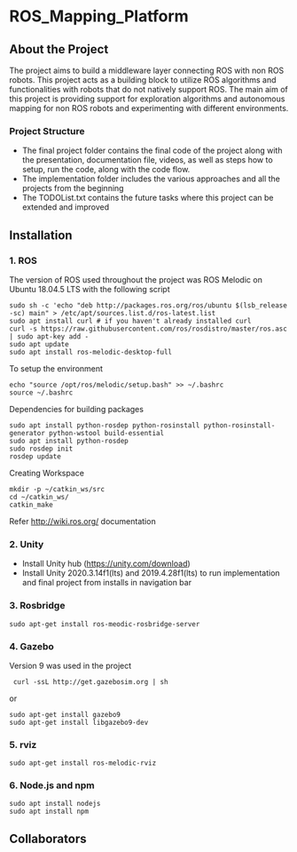# ROS_Mapping_Platform

## About the Project
The project aims to build a middleware layer connecting ROS with non ROS robots. This project acts as a building block to utilize ROS algorithms and functionalities with robots that do not natively support ROS. The main aim of this project is providing support for exploration algorithms and autonomous mapping for non ROS robots and experimenting with different environments.

### Project Structure
- The final project folder contains the final code of the project along with the presentation, documentation file, videos, as well as steps how to setup, run the code, along with the code flow.
- The implementation folder includes the various approaches and all the projects from the beginning
- The TODOList.txt contains the future tasks where this project can be extended and improved 

## Installation

### 1. ROS
The version of ROS used throughout the project was ROS Melodic on Ubuntu 18.04.5 LTS with the following script
```shell
sudo sh -c 'echo "deb http://packages.ros.org/ros/ubuntu $(lsb_release -sc) main" > /etc/apt/sources.list.d/ros-latest.list
sudo apt install curl # if you haven't already installed curl
curl -s https://raw.githubusercontent.com/ros/rosdistro/master/ros.asc | sudo apt-key add -
sudo apt update
sudo apt install ros-melodic-desktop-full
```
To setup the environment
```shell
echo "source /opt/ros/melodic/setup.bash" >> ~/.bashrc
source ~/.bashrc
```
Dependencies for building packages
```shell
sudo apt install python-rosdep python-rosinstall python-rosinstall-generator python-wstool build-essential
sudo apt install python-rosdep
sudo rosdep init
rosdep update
```
Creating Workspace
```shell
mkdir -p ~/catkin_ws/src
cd ~/catkin_ws/
catkin_make
```
Refer http://wiki.ros.org/ documentation  

### 2. Unity
- Install Unity hub (https://unity.com/download)
- Install Unity 2020.3.14f1(lts) and 2019.4.28f1(lts) to run implementation and final project from installs in navigation bar

### 3. Rosbridge
```shell
sudo apt-get install ros-meodic-rosbridge-server
```

### 4. Gazebo
Version 9 was used in the project
```shell
 curl -ssL http://get.gazebosim.org | sh
```
or
```shell
sudo apt-get install gazebo9
sudo apt-get install libgazebo9-dev
```

### 5. rviz
```shell
sudo apt-get install ros-melodic-rviz
```
### 6. Node.js and npm
```shell
sudo apt install nodejs
sudo apt install npm
```

## Collaborators



